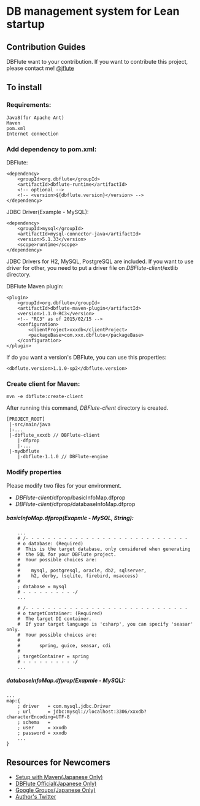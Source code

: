 # DB management system for Lean startup

## Contribution Guides
DBFlute want to your contribution. If you want to contribute this project, please contact me!  [@jflute](https://twitter.com/jflute)


## To install

### Requirements:

    Java8(for Apache Ant)
    Maven
    pom.xml
    Internet connection

### Add dependency to pom.xml:

DBFlute:
```
<dependency>
    <groupId>org.dbflute</groupId>
    <artifactId>dbflute-runtime</artifactId>
    <!-- optional -->
    <!-- <version>${dbflute.version}</version> -->
</dependency>
```

JDBC Driver(Example - MySQL):
```
<dependency>
    <groupId>mysql</groupId>
    <artifactId>mysql-connector-java</artifactId>
    <version>5.1.33</version>
    <scope>runtime</scope>
</dependency>
```

JDBC Drivers for H2, MySQL, PostgreSQL are included. If you want to use driver for other, you need to put a driver file on *DBFlute-client*/extlib directory.


DBFlute Maven plugin:
```
<plugin>
    <groupId>org.dbflute</groupId>
    <artifactId>dbflute-maven-plugin</artifactId>
    <version>1.1.0-RC3</version>
    <!-- "RC3" as of 2015/02/15 -->
    <configuration>
        <clientProject>xxxdb</clientProject>
        <packageBase>com.xxx.dbflute</packageBase>
    </configuration>
</plugin>
```

If do you want a version's DBFlute, you can use this properties:
```
<dbflute.version>1.1.0-sp2</dbflute.version>
```

### Create client for Maven:
```
mvn -e dbflute:create-client
```

After running this command, *DBFlute-client* directory is created.
```
[PROJECT_ROOT]
 |-src/main/java
 |-...
 |-dbflute_xxxdb // DBFlute-client
    |-dfprop
    |-...
 |-mydbflute
    |-dbflute-1.1.0 // DBFlute-engine
```

### Modify properties
Please modify two files for your environment.

- *DBFlute-client*/dfprop/basicInfoMap.dfprop
- *DBFlute-client*/dfprop/databaseInfoMap.dfprop

##### basicInfoMap.dfprop(Exapmle - MySQL, String):
```
    ...
    # /- - - - - - - - - - - - - - - - - - - - - - - - - - - - - -
    # o database: (Required)
    #  This is the target database, only considered when generating
    #  the SQL for your DBFlute project.
    #  Your possible choices are:
    #
    #    mysql, postgresql, oracle, db2, sqlserver,
    #    h2, derby, (sqlite, firebird, msaccess)
    #
    ; database = mysql
    # - - - - - - - - - -/
    ...

    # /- - - - - - - - - - - - - - - - - - - - - - - - - - - - - -
    # o targetContainer: (Required)
    #  The target DI container.
    #  If your target language is 'csharp', you can specify 'seasar' only.
    #  Your possible choices are:
    #
    #       spring, guice, seasar, cdi
    #
    ; targetContainer = spring
    # - - - - - - - - - -/
    ...
```

##### databaseInfoMap.dfprop(Exapmle - MySQL):

```
...
map:{
    ; driver   = com.mysql.jdbc.Driver
    ; url      = jdbc:mysql://localhost:3306/xxxdb?characterEncoding=UTF-8
    ; schema   =  
    ; user     = xxxdb
    ; password = xxxdb
    ...
}
```

## Resources for Newcomers
- [Setup with Maven(Japanese Only)](http://dbflute.seasar.org/ja/environment/setup/maven.html)
- [DBFlute Official(Japanese Only)](http://dbflute.seasar.org/)
- [Google Groups(Japanese Only)](https://groups.google.com/forum/#!forum/dbflute)
- [Author's Twitter](https://twitter.com/jflute)
